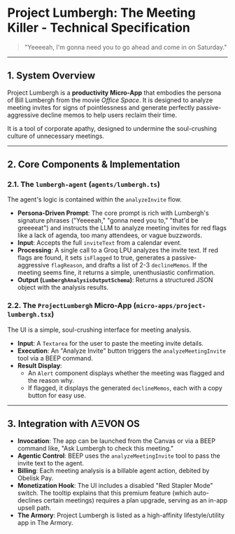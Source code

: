 # Project Lumbergh: The Meeting Killer - Technical Specification

> "Yeeeeah, I'm gonna need you to go ahead and come in on Saturday."

---

## 1. System Overview

Project Lumbergh is a **productivity Micro-App** that embodies the persona of Bill Lumbergh from the movie *Office Space*. It is designed to analyze meeting invites for signs of pointlessness and generate perfectly passive-aggressive decline memos to help users reclaim their time.

It is a tool of corporate apathy, designed to undermine the soul-crushing culture of unnecessary meetings.

---

## 2. Core Components & Implementation

### 2.1. The `lumbergh-agent` (`agents/lumbergh.ts`)
The agent's logic is contained within the `analyzeInvite` flow.
- **Persona-Driven Prompt**: The core prompt is rich with Lumbergh's signature phrases ("Yeeeeah," "gonna need you to," "that'd be greeeeat") and instructs the LLM to analyze meeting invites for red flags like a lack of agenda, too many attendees, or vague buzzwords.
- **Input**: Accepts the full `inviteText` from a calendar event.
- **Processing**: A single call to a Groq LPU analyzes the invite text. If red flags are found, it sets `isFlagged` to true, generates a passive-aggressive `flagReason`, and drafts a list of 2-3 `declineMemos`. If the meeting seems fine, it returns a simple, unenthusiastic confirmation.
- **Output (`LumberghAnalysisOutputSchema`)**: Returns a structured JSON object with the analysis results.

### 2.2. The `ProjectLumbergh` Micro-App (`micro-apps/project-lumbergh.tsx`)
The UI is a simple, soul-crushing interface for meeting analysis.
- **Input**: A `Textarea` for the user to paste the meeting invite details.
- **Execution**: An "Analyze Invite" button triggers the `analyzeMeetingInvite` tool via a BEEP command.
- **Result Display**:
  - An `Alert` component displays whether the meeting was flagged and the reason why.
  - If flagged, it displays the generated `declineMemos`, each with a copy button for easy use.

---

## 3. Integration with ΛΞVON OS

- **Invocation**: The app can be launched from the Canvas or via a BEEP command like, "Ask Lumbergh to check this meeting."
- **Agentic Control**: BEEP uses the `analyzeMeetingInvite` tool to pass the invite text to the agent.
- **Billing**: Each meeting analysis is a billable agent action, debited by Obelisk Pay.
- **Monetization Hook**: The UI includes a disabled "Red Stapler Mode" switch. The tooltip explains that this premium feature (which auto-declines certain meetings) requires a plan upgrade, serving as an in-app upsell path.
- **The Armory**: Project Lumbergh is listed as a high-affinity lifestyle/utility app in The Armory.
